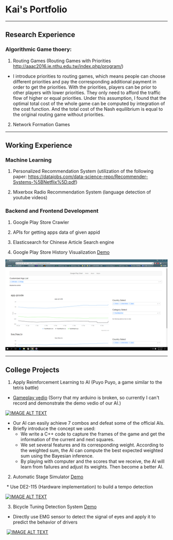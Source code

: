 
# Kai's Portfolio

---

## Research Experience

### Algorithmic Game thoery:

1. Routing Games (Routing Games with Priorities http://aaac2016.ie.nthu.edu.tw/index.php/program/)

- I introduce priorities to routing games, which means people can choose different priorities and pay the corresponding additional payment in order to get the priorities. With the priorities, players can be prior to other players with lower priorities. They only need to afford the traffic flow of higher or equal priorities. Under this assumption, I found that the optimal total cost of the whole game can be computed by integration of the cost function. And the total cost of the Nash equilibrium is equal to the original routing game without priorities. 

2. Network Formation Games

---

## Working Experience

### Machine Learning

1. Personalized Recommendation System (utilization of the following paper: https://datajobs.com/data-science-repo/Recommender-Systems-%5BNetflix%5D.pdf)

2. Mixerbox Radio Recommendation System (language detection of youtube videos)

### Backend and Frontend Development

1. Google Play Store Crawler

2. APIs for getting apps data of given appid

3. Elasticsearch for Chinese Article Search engine

4. Google Play Store History Visualization [Demo](http://ec2-35-167-141-110.us-west-2.compute.amazonaws.com/)

[![IMAGE ALT](https://github.com/b01901169/portfolio/blob/master/screenshot.png)](http://ec2-35-167-141-110.us-west-2.compute.amazonaws.com/)


---

## College Projects

1. Apply Reimforcement Learning to AI (Puyo Puyo, a game similar to the tetris battle)
  * [Gameplay vedio](https://www.youtube.com/watch?v=lLSFcXYhXMs) (Sorry that my arduino is broken, so currently I can't record and demonstrate the demo vedio of our AI.)
  
   [![IMAGE ALT TEXT](http://img.youtube.com/vi/lLSFcXYhXMs/0.jpg)](http://www.youtube.com/watch?v=lLSFcXYhXMs "Puyo Puyo Game")

  * Our AI can easily achieve 7 combos and defeat some of the official AIs.
  * Briefly introduce the concept we used:
    - We write a C++ code to capture the frames of the game and get the information of the current and next squares.
    - We set several features and its corresponding weight. According to the weighted sum, the AI can compute the best expected weighted sum using the Bayesian inference.
    - By playing with computer and the scores that we receive, the AI will learn from failures and adjust its weights. Then become a better AI.

2. Automatic Stage Simulator [Demo](https://youtu.be/nHz5ARB4QXg)

  * Use DE2-115 (Hardware implementation) to build a tempo detection
  
  [![IMAGE ALT TEXT](http://img.youtube.com/vi/nHz5ARB4QXg/0.jpg)](http://www.youtube.com/watch?v=nHz5ARB4QXg "Automatic Stage Simulator")
  
3. Bicycle Tuning Detection System [Demo](https://youtu.be/zKByzYzvFNQ?t=191)

  * Directly use EMG sensor to detect the signal of eyes and apply it to predict the behavior of drivers

  [![IMAGE ALT TEXT](http://img.youtube.com/vi/zKByzYzvFNQ/0.jpg)](https://youtu.be/zKByzYzvFNQ?t=191 "Bicycle Tuning Detection System")
  
  

